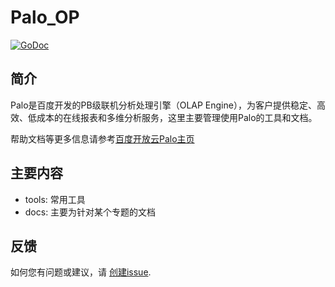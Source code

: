 # Palo_OP
 [![GoDoc](https://godoc.org/github.com/cockroachdb/cockroach?status.svg)](https://bce.baidu.com/doc/PALO/index.html?from=productToDoc)

## 简介
Palo是百度开发的PB级联机分析处理引擎（OLAP Engine），为客户提供稳定、高效、低成本的在线报表和多维分析服务，这里主要管理使用Palo的工具和文档。

帮助文档等更多信息请参考[百度开放云Palo主页](https://bce.baidu.com/product/palo.html)

## 主要内容
- tools: 常用工具
- docs:  主要为针对某个专题的文档

## 反馈
如何您有问题或建议，请 [创建issue](https://github.com/ginger-jgq/Palo_OP/issues).
